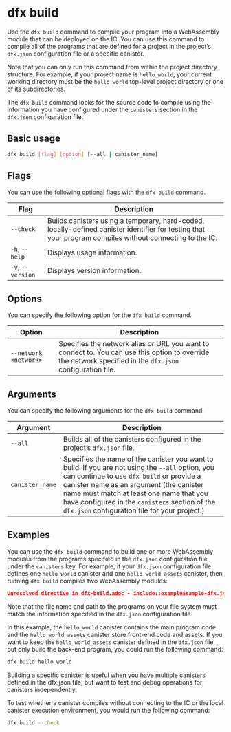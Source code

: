 # dfx build

Use the `dfx build` command to compile your program into a WebAssembly module that can be deployed on the IC. You can use this command to compile all of the programs that are defined for a project in the project’s `dfx.json` configuration file or a specific canister.

Note that you can only run this command from within the project directory structure. For example, if your project name is `hello_world`, your current working directory must be the `hello_world` top-level project directory or one of its subdirectories.

The `dfx build` command looks for the source code to compile using the information you have configured under the `canisters` section in the `dfx.json` configuration file.

## Basic usage

``` bash
dfx build [flag] [option] [--all | canister_name]
```

## Flags

You can use the following optional flags with the `dfx build` command.

| Flag              | Description                                                                                                                                                      |
|-------------------|------------------------------------------------------------------------------------------------------------------------------------------------------------------|
| `--check`         | Builds canisters using a temporary, hard-coded, locally-defined canister identifier for testing that your program compiles without connecting to the IC. |
| `-h`, `--help`    | Displays usage information.                                                                                                                                      |
| `-V`, `--version` | Displays version information.                                                                                                                                    |

## Options

You can specify the following option for the `dfx build` command.

| Option                | Description                                                                                                                                                |
|-----------------------|------------------------------------------------------------------------------------------------------------------------------------------------------------|
| `--network <network>` | Specifies the network alias or URL you want to connect to. You can use this option to override the network specified in the `dfx.json` configuration file. |

## Arguments

You can specify the following arguments for the `dfx build` command.

| Argument        | Description                                                                                                                                                                                                                                                                                                                              |
|-----------------|------------------------------------------------------------------------------------------------------------------------------------------------------------------------------------------------------------------------------------------------------------------------------------------------------------------------------------------|
| `--all`         | Builds all of the canisters configured in the project’s `dfx.json` file.                                                                                                                                                                                                                                                                 |
| `canister_name` | Specifies the name of the canister you want to build. If you are not using the `--all` option, you can continue to use `dfx build` or provide a canister name as an argument (the canister name must match at least one name that you have configured in the `canisters` section of the `dfx.json` configuration file for your project.) |

## Examples

You can use the `dfx build` command to build one or more WebAssembly modules from the programs specified in the `dfx.json` configuration file under the `canisters` key. For example, if your `dfx.json` configuration file defines one `hello_world` canister and one `hello_world_assets` canister, then running `dfx build` compiles two WebAssembly modules:

``` json
Unresolved directive in dfx-build.adoc - include::example$sample-dfx.json[]
```

Note that the file name and path to the programs on your file system must match the information specified in the `dfx.json` configuration file.

In this example, the `hello_world` canister contains the main program code and the `hello_world_assets` canister store front-end code and assets. If you want to keep the `hello_world_assets` canister defined in the `dfx.json` file, but only build the back-end program, you could run the following command:

``` bash
dfx build hello_world
```

Building a specific canister is useful when you have multiple canisters defined in the dfx.json file, but want to test and debug operations for canisters independently.

To test whether a canister compiles without connecting to the IC or the local canister execution environment, you would run the following command:

``` bash
dfx build --check
```
